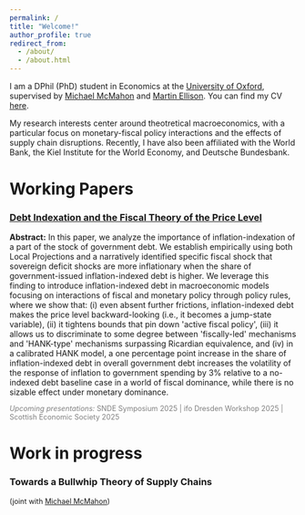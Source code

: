 ```yaml
---
permalink: /
title: "Welcome!"
author_profile: true
redirect_from: 
  - /about/
  - /about.html
---
```


I am a DPhil (PhD) student in Economics at the [University of Oxford](https://www.economics.ox.ac.uk/), supervised by [Michael McMahon](https://mcmahonecon.com/) and [Martin Ellison](https://users.ox.ac.uk/~exet2581/). You can find my CV [here](/files/cv.pdf).

My research interests center around theotretical macroeconomics, with a particular focus on monetary-fiscal policy interactions and the effects of supply chain disruptions. Recently, I have also been affiliated with the World Bank, the Kiel Institute for the World Economy, and Deutsche Bundesbank.


<!---
You can find my research [here](https://tobiaskawalec.github.io/research) and my CV [here](https://tobiaskawalec.github.io/cv).
-->


Working Papers
======
<div class="paper-entry">
  <h3><a href="/files/FTPL_IndexedDebt.pdf" target="_blank">Debt Indexation and the Fiscal Theory of the Price Level</a></h3>
  <div class="abstract">
   <strong>Abstract:</strong>  In this paper, we analyze the importance of inflation-indexation of a part of the stock of government debt. We establish empirically using both Local Projections and a narratively identified specific fiscal shock that sovereign deficit shocks are more inflationary when the share of government-issued inflation-indexed debt is higher. We leverage this finding to introduce inflation-indexed debt in macroeconomic models focusing on interactions of fiscal and monetary policy through policy rules, where we show that: (i) even absent further frictions, inflation-indexed debt makes the price level backward-looking (i.e., it becomes a jump-state variable), (ii) it tightens bounds that pin down 'active fiscal policy', (iii) it allows us to discriminate to some degree between 'fiscally-led' mechanisms and 'HANK-type' mechanisms surpassing Ricardian equivalence, and (iv) in a calibrated HANK model, a one percentage point increase in the share of inflation-indexed debt in overall government debt increases the volatility of the response of inflation to government spending by 3% relative to a no-indexed debt baseline case in a world of fiscal dominance, while there is no sizable effect under monetary dominance. 
  </div>
  <p style="font-size: 0.9em; color: gray;"><em>Upcoming presentations:</em> SNDE Symposium 2025 | ifo Dresden Workshop 2025 | Scottish Economic Society 2025</p>
</div>




<!---
Site-wide configuration
------
The main configuration file for the site is in the base directory in [_config.yml](https://github.com/academicpages/academicpages.github.io/blob/master/_config.yml), which defines the content in the sidebars and other site-wide features. You will need to replace the default variables with ones about yourself and your site's github repository. The configuration file for the top menu is in [_data/navigation.yml](https://github.com/academicpages/academicpages.github.io/blob/master/_data/navigation.yml). For example, if you don't have a portfolio or blog posts, you can remove those items from that navigation.yml file to remove them from the header. 

Create content & metadata
------
For site content, there is one markdown file for each type of content, which are stored in directories like _publications, _talks, _posts, _teaching, or _pages. For example, each talk is a markdown file in the [_talks directory](https://github.com/academicpages/academicpages.github.io/tree/master/_talks). At the top of each markdown file is structured data in YAML about the talk, which the theme will parse to do lots of cool stuff. The same structured data about a talk is used to generate the list of talks on the [Talks page](https://academicpages.github.io/talks), each [individual page](https://academicpages.github.io/talks/2012-03-01-talk-1) for specific talks, the talks section for the [CV page](https://academicpages.github.io/cv), and the [map of places you've given a talk](https://academicpages.github.io/talkmap.html) (if you run this [python file](https://github.com/academicpages/academicpages.github.io/blob/master/talkmap.py) or [Jupyter notebook](https://github.com/academicpages/academicpages.github.io/blob/master/talkmap.ipynb), which creates the HTML for the map based on the contents of the _talks directory).
-->


Work in progress
======

<div class="work-entry">
  <h3>Towards a Bullwhip Theory of Supply Chains</h3>
  <p style="font-size: 0.9em; margin-top: 0.3rem;">
    (joint with <a href="https://mcmahonecon.com" target="_blank">Michael McMahon</a>)
  </p>
</div>

